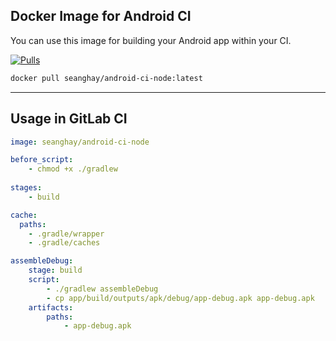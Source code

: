 ## Docker Image for Android CI
You can use this image for building your Android app within your CI.

<a href="https://hub.docker.com/repository/docker/seanghay/android-ci-node">
        <img src="https://img.shields.io/docker/pulls/seanghay/android-ci-node.svg"
            alt="Pulls"></a> 

```sh
docker pull seanghay/android-ci-node:latest
```

-----

## Usage in GitLab CI

```yaml
image: seanghay/android-ci-node

before_script:
    - chmod +x ./gradlew
    
stages:
    - build

cache:
  paths:
    - .gradle/wrapper
    - .gradle/caches

assembleDebug:
    stage: build
    script:
        - ./gradlew assembleDebug
        - cp app/build/outputs/apk/debug/app-debug.apk app-debug.apk
    artifacts:
        paths:
            - app-debug.apk
           
```
